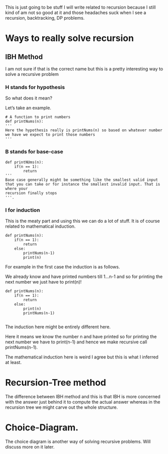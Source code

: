 This is just going to be stuff I will write related to recursion because I still kind of am not so good at it and those headaches suck when I see a recursion, backtracking, DP problems.

# Ways to really solve recursion

## IBH Method

I am not sure if that is the correct name but this is a pretty interesting way to solve a recursive problem

### H stands for hypothesis

So what does it mean?

Let’s take an example.

```python3
# A function to print numbers
def printNums(n):
'''
Here the hypothesis really is printNums(n) so based on whatever number 
we have we expect to print those numbers
'''
```

### B stands for base-case

```python3
def printNUms(n):
	if(n == 1):
		return
'''
Base case generally might be something like the smallest valid input 
that you can take or for instance the smallest invalid input. That is where your
recursion finally stops
'''. 
```

### I for induction

This is the meaty part and using this we can do a lot of stuff. It is of course related to mathematical induction.

```python3
def printNums(n):
	if(n == 1):
		return
	else:
		printNums(n-1)
		print(n)
```

For example in the first case the induction is as follows.

We already know and have printed numbers till 1...n-1 and so for printing the next number we just have to print(n)!

```python3
def printNums(n):
	if(n == 1):
		return
	else:
		print(n)
		printNums(n-1)
		
```

The induction here might be entirely different here.

Here it means we know the number n and have printed so for printing the next number we have to print(n-1) and hence we make recursive call printNums(n-1).

The mathematical induction here is weird I agree but this is what I inferred at least. 

# Recursion-Tree method

The difference between IBH method and this is that IBH is more concerned with the answer just behind it to compute the actual answer whereas in the recursion tree we might carve out the whole structure.

# Choice-Diagram.

The choice diagram is another way of solving recursive problems. Will discuss more on it later.

